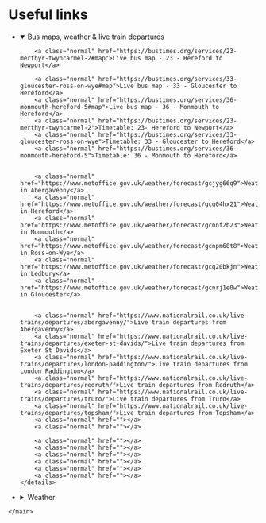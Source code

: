 <main>
        <h1>Useful links</h1>
        <ul class="d-flex flex-column">
   <li>
    <details open=""><summary class="btn btn-primary">Bus maps, weather & live train departures</summary>

        <a class="normal" href="https://bustimes.org/services/23-merthyr-twyncarmel-2#map">Live bus map - 23 - Hereford to Newport</a>
        
        <a class="normal" href="https://bustimes.org/services/33-gloucester-ross-on-wye#map">Live bus map - 33 - Gloucester to Hereford</a>
        <a class="normal" href="https://bustimes.org/services/36-monmouth-hereford-5#map">Live bus map - 36 - Monmouth to Hereford</a>
        <a class="normal" href="https://bustimes.org/services/23-merthyr-twyncarmel-2">Timetable: 23- Hereford to Newport</a>
        <a class="normal" href="https://bustimes.org/services/33-gloucester-ross-on-wye">Timetable: 33 - Gloucester to Hereford</a>
        <a class="normal" href="https://bustimes.org/services/36-monmouth-hereford-5">Timetable: 36 - Monmouth to Hereford</a>


        <a class="normal" href="https://www.metoffice.gov.uk/weather/forecast/gcjyg66q9">Weather in Abergavenny</a>
        <a class="normal" href="https://www.metoffice.gov.uk/weather/forecast/gcq04hx21">Weather in Hereford</a>
        <a class="normal" href="https://www.metoffice.gov.uk/weather/forecast/gcnnf2b23">Weather in Monmouth</a>
        <a class="normal" href="https://www.metoffice.gov.uk/weather/forecast/gcnpm68t8">Weather in Ross-on-Wye</a>
        <a class="normal" href="https://www.metoffice.gov.uk/weather/forecast/gcq20bkjn">Weather in Ledbury</a>
        <a class="normal" href="https://www.metoffice.gov.uk/weather/forecast/gcnrj1e0w">Weather in Gloucester</a>
               
        
        <a class="normal" href="https://www.nationalrail.co.uk/live-trains/departures/abergavenny/">Live train departures from Abergavenny</a>
        <a class="normal" href="https://www.nationalrail.co.uk/live-trains/departures/exeter-st-davids/">Live train departures from Exeter St Davids</a>
        <a class="normal" href="https://www.nationalrail.co.uk/live-trains/departures/london-paddington/">Live train departures from London Paddington</a>
        <a class="normal" href="https://www.nationalrail.co.uk/live-trains/departures/redruth/">Live train departures from Redruth</a>
        <a class="normal" href="https://www.nationalrail.co.uk/live-trains/departures/truro/">Live train departures from Truro</a>
        <a class="normal" href="https://www.nationalrail.co.uk/live-trains/departures/topsham/">Live train departures from Topsham</a>
        <a class="normal" href=""></a>
        <a class="normal" href=""></a>

        <a class="normal" href=""></a>
        <a class="normal" href=""></a>
        <a class="normal" href=""></a>
        <a class="normal" href=""></a>
        <a class="normal" href=""></a>
        <a class="normal" href=""></a>
    </details>
   </li>
    <li>
        <details><summary class="btn btn-primary">Weather</summary>
            

            <a class="normal" href="https://www.metoffice.gov.uk/weather/forecast/gbumc0dcd#">Weather in Redruth</a>
            <a class="normal" href="https://www.metoffice.gov.uk/weather/forecast/gbumvn49q#">Weather in Truro</a>
            <a class="normal" href="https://www.metoffice.gov.uk/weather/forecast/gbuq6tz2f#">Weather in Perranporth</a>
            <a class="normal" href="https://www.metoffice.gov.uk/weather/forecast/gcj2x8gt4#">Weather in Exeter</a>
            <a class="normal" href="https://www.metoffice.gov.uk/weather/forecast/gcnhtnumz#">Weather in Bristol</a>
            <a class="normal" href="https://www.metoffice.gov.uk/weather/forecast/gcpvj0v07#">Weather in Greater London</a>
        </details>
    </li>
    
    <li>
        <details><summary class="btn btn-primary">Trains and coaches</summary>
            <a class="normal" href="https://www.nationalrail.co.uk/">National Rail</a>
            <a class="normal" href="https://www.flixbus.co.uk/">FlixBus</a>
            <a class="normal" href="https://www.nationalexpress.com/">National Express</a>
        </details>
    </li>

    <li>
        <details><summary class="btn btn-primary">Phone numbers</summary>
            <a class="normal" href="https://www.thephonebook.bt.com/person/">BT Phone Book - FIND A PERSON</a>
            <a class="normal" href="https://www.thephonebook.bt.com/">BT Phone Book - FIND A BUSINESS</a>

        </details>

    </li>

    <li>
        <details><summary class="btn btn-primary">Useful info</summary>
            <a class="normal" href="https://en.wikipedia.org/wiki/Main_Page">Wikipedia main page</a>
            <a class="normal" href="https://www.google.co.uk/maps">Google Maps website</a>
            <a class="normal" href="https://duckduckgo.com/">Search Engine: Duckduckgo</a>
            <a class="normal" href="https://www.google.co.uk">Search Engine: Google</a>
            <a class="normal" href="https://imdb.com">IMDB</a>
            <a class="normal" href="https://amazon.co.uk">Amazon UK</a>
            <a class="normal" href=""></a>    
            <a class="normal" href=""></a>
        </details>
    </li>
    
<li><details><summary class="">list - without the button styling</summary>
    
    <a class="normal" href=""></a>
    <a class="normal" href=""></a>
    <a class="normal" href=""></a>
    <a class="normal" href=""></a>
</details></li>
    

</ul>


    </main>
    
    

